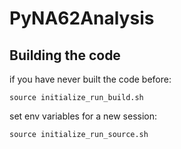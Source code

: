 # PyNA62Analysis

## Building the code
if you have never built the code before:

	source initialize_run_build.sh
	
set env variables for a new session:
	
	source initialize_run_source.sh
	
